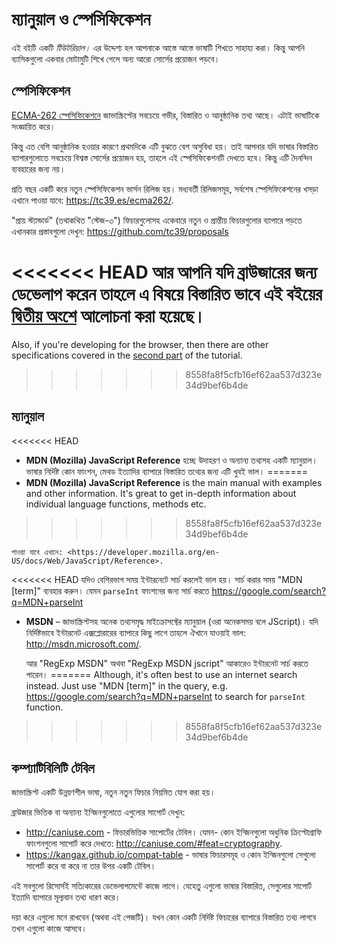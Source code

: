 
# ম্যানুয়াল ও স্পেসিফিকেশন

এই বইটি একটি _টিউটরিয়াল।_ এর উদ্দেশ্য হল আপনাকে আস্তে আস্তে ভাষাটি শিখতে সাহায্য করা। কিন্তু আপনি ব্যাসিকগুলো একবার মোটামুটি শিখে গেলে অন্য আরো সোর্সের প্রয়োজন পড়বে।

## স্পেসিফিকেশন

[ECMA-262 স্পেসিফিকেশনে](https://www.ecma-international.org/publications/standards/Ecma-262.htm) জাভাস্ক্রিপ্টের সবচেয়ে গভীর, বিস্তারিত ও আনুষ্ঠানিক তথ্য আছে। এটাই ভাষাটিকে সংজ্ঞায়িত করে।

কিন্তু এত বেশি আনুষ্ঠানিক হওয়ার কারণে প্রথমদিকে এটি বুঝতে বেশ অসুবিধা হয়। তাই আপনার যদি ভাষার বিস্তারিত ব্যাপারগুলোতে সবচেয়ে বিশ্বস্ত সোর্সের প্রয়োজন হয়, তাহলে এই স্পেসিফিকেশনটি দেখতে হবে। কিন্তু এটি দৈনন্দিন ব্যবহারের জন্য নয়।

প্রতি বছর একটি করে নতুন স্পেসিফিকেশন ভার্সন রিলিজ হয়। মধ্যবর্তী রিলিজসমূহ, সর্বশেষ স্পেসিফিকেশনের খসড়া এখানে পাওয়া যাবে: <https://tc39.es/ecma262/>.

"প্রায় স্ট্যান্ডার্ড" (তথাকথিত "স্টেজ-৩") ফিচারগুলোসহ একেবারে নতুন ও প্রান্তীয় ফিচারগুলোর ব্যাপারে পড়তে এখানকার প্রস্তাবগুলো দেখুন: <https://github.com/tc39/proposals>

<<<<<<< HEAD
আর আপনি যদি ব্রাউজারের জন্য ডেভেলাপ করেন তাহলে এ বিষয়ে বিস্তারিত ভাবে এই বইয়ের [দ্বিতীয় অংশে](info:browser-environment) আলোচনা করা হয়েছে।
=======
Also, if you're developing for the browser, then there are other specifications covered in the [second part](info:browser-environment) of the tutorial.
>>>>>>> 8558fa8f5cfb16ef62aa537d323e34d9bef6b4de

## ম্যানুয়াল

<<<<<<< HEAD
- **MDN (Mozilla) JavaScript Reference** হচ্ছে উদাহরণ ও অন্যান্য তথ্যসহ একটি ম্যানুয়াল। ভাষার নির্দিষ্ট কোন ফাংশন, মেথড ইত্যাদির ব্যাপারে বিস্তারিত তথ্যের জন্য এটি খুবই ভাল।
=======
- **MDN (Mozilla) JavaScript Reference** is the main manual with examples and other information. It's great to get in-depth information about individual language functions, methods etc.
>>>>>>> 8558fa8f5cfb16ef62aa537d323e34d9bef6b4de

    পাওয়া যাবে এখানে: <https://developer.mozilla.org/en-US/docs/Web/JavaScript/Reference>.

<<<<<<< HEAD
    যদিও বেশিরভাগ সময় ইন্টারনেটে সার্চ করলেই ভাল হয়। সার্চ করার সময় "MDN [term]" ব্যবহার করুন। যেমন `parseInt` ফাংশনের জন্য সার্চ করতে <https://google.com/search?q=MDN+parseInt>


* **MSDN** – জাভাস্ক্রিপ্টসহ অনেক তথ্যসমৃদ্ধ মাইক্রোসফ্টের ম্যানুয়াল (ওরা অনেকসময় বলে JScript)। যদি নির্দিষ্টভাবে ইন্টারনেট এক্সপ্লোরারের ব্যাপারে কিছু লাগে তাহলে ঐখানে যাওয়াই ভাল: <http://msdn.microsoft.com/>.

    আর "RegExp MSDN" অথবা "RegExp MSDN jscript" আকারেও ইন্টারনেট সার্চ করতে পারেন।
=======
Although, it's often best to use an internet search instead. Just use "MDN [term]" in the query, e.g. <https://google.com/search?q=MDN+parseInt> to search for `parseInt` function.
>>>>>>> 8558fa8f5cfb16ef62aa537d323e34d9bef6b4de

## কম্প্যাটিবিলিটি টেবিল

জাভাস্ক্রিপ্ট একটি উন্নয়ণশীল ভাষা, নতুন নতুন ফিচার নিয়মিত যোগ করা হয়।

ব্রাউজার ভিত্তিক বা অন্যান্য ইন্জিনগুলোতে এগুলোর সাপোর্ট দেখুন:

- <http://caniuse.com> - ফিচারভিত্তিক সাপোর্টের টেবিল। যেমন- কোন ইন্জিনগুলো অধুনিক ক্রিপ্টোগ্রাফি ফাংশনগুলো সাপোর্ট করে দেখতে: <http://caniuse.com/#feat=cryptography>.
- <https://kangax.github.io/compat-table> - ভাষার ফিচারসমূহ ও কোন ইন্জিনগুলো সেগুলো সাপোর্ট করে বা করে না তার উপর একটি টেবিল।

এই সবগুলো রিসোর্সই সত্যিকারের ডেভেলাপমেন্টে কাজে লাগে। যেহেতু এগুলো ভাষার বিস্তারিত, সেগুলোর সাপোর্ট ইত্যাদি ব্যাপারে মূল্যবান তথ্য ধারণ করে।

দয়া করে এগুলো মনে রাখবেন (অথবা এই পেজটি)। যখন কোন একটি নির্দিষ্ট ফিচারের ব্যাপারে বিস্তারিত তথ্য লাগবে তখন এগুলো কাজে আসবে।

